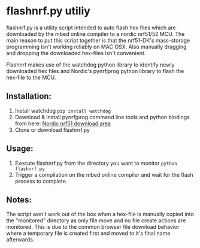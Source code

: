 # flashnrf.py utiliy
flashnrf.py is a utility script intended to auto flash hex files which are downloaded by the mbed online compiler to a nordic nrf51/52 MCU. The main reason to put this script together is that the nrf51-DK's mass-storage programming isn't working reliably on MAC OSX. Also manually dragging and dropping the downloaded hex-files isn't convenient.  

Flashnrf makes use of the watchdog python library to identify newly downloaded hex files and Nordic's pynrfjprog python library to flash the hex-file to the MCU.

## Installation:
1. Install watchdog
   `pip install watchdog`
2. Download & install pynrfjprog command line tools and python bindings from here:
  [Nordic nrf51 download area](https://www.nordicsemi.com/eng/Products/Bluetooth-low-energy2/nRF51822)
3. Clone or download flashnrf.py

## Usage:
1. Execute flashnrf.py from the directory you want to monitor `python flashnrf.py`
2. Trigger a compilation on the mbed online compiler and wait for the flash process to complete.

## Notes:
The script won't work out of the box when a hex-file is manually copied into the "monitored" directory as only file move and no file create actions are monitored. This is due to the common browser file download behavior where a temporary file is created first and moved to it's final name afterwards. 
